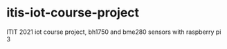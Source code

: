 # itis-iot-course-project
ITIT 2021 iot course project,  bh1750 and bme280 sensors with raspberry pi 3
